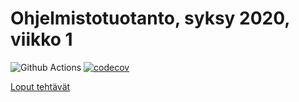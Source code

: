 # Ohjelmistotuotanto, syksy 2020, viikko 1

![Github Actions](https://github.com/meklu/uni-ohtu-s2020-viikko1/workflows/Java%20CI%20with%20Gradle/badge.svg)
[![codecov](https://codecov.io/gh/meklu/uni-ohtu-s2020-viikko1/branch/master/graph/badge.svg?token=546R9KGDDH)](https://codecov.io/gh/meklu/uni-ohtu-s2020-viikko1)

[Loput tehtävät](https://github.com/meklu/uni-ohtu-s2020-teht)

